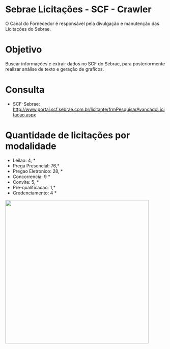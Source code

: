 # Sebrae Licitações - SCF - Crawler
O Canal do Fornecedor é responsável pela divulgação e manutenção das Licitações do Sebrae.

# Objetivo
Buscar informações e extrair dados no SCF do Sebrae, para posteriormente realizar análise de texto e geração de graficos.

# Consulta
* SCF-Sebrae: http://www.portal.scf.sebrae.com.br/licitante/frmPesquisarAvancadoLicitacao.aspx



# Quantidade de licitações por modalidade

* Leilao: 4, *
* Prega Presencial: 76,*
* Pregao Eletronico: 28, *
* Concorrencia: 9 *
* Convite: 5, *
* Pre-qualificacao: 1,*
* Credenciamento: 4 *




<img height="450px" src="https://github.com/jh00nbr/sebrae_licitacoes_crawler/raw/master/graficos/quantidade_licitacao_por_modalidade.png"></img><br>

 

